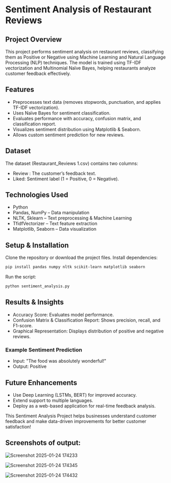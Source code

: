 # Sentiment Analysis of Restaurant Reviews
## Project Overview
This project performs sentiment analysis on restaurant reviews, classifying them as Positive or Negative using Machine Learning and Natural Language Processing (NLP) techniques. The model is trained using TF-IDF vectorization and Multinomial Naïve Bayes, helping restaurants analyze customer feedback effectively.

## Features
* Preprocesses text data (removes stopwords, punctuation, and applies TF-IDF vectorization).
* Uses Naïve Bayes for sentiment classification.
* Evaluates performance with accuracy, confusion matrix, and classification report.
* Visualizes sentiment distribution using Matplotlib & Seaborn.
* Allows custom sentiment prediction for new reviews.

## Dataset
The dataset (Restaurant_Reviews 1.csv) contains two columns:

* Review  : The customer’s feedback text.
* Liked: Sentiment label (1 = Positive, 0 = Negative).
## Technologies Used
* Python
* Pandas, NumPy – Data manipulation
* NLTK, Sklearn – Text preprocessing & Machine Learning
* TfidfVectorizer – Text feature extraction
* Matplotlib, Seaborn – Data visualization
## Setup & Installation
Clone the repository or download the project files.
Install dependencies:
```bash
pip install pandas numpy nltk scikit-learn matplotlib seaborn
```
Run the script:
```bash
python sentiment_analysis.py
```
## Results & Insights
* Accuracy Score: Evaluates model performance.
* Confusion Matrix & Classification Report: Shows precision, recall, and F1-score.
* Graphical Representation: Displays distribution of positive and negative reviews.
### Example Sentiment Prediction
* Input: "The food was absolutely wonderful!"
* Output: Positive

 ## Future Enhancements
* Use Deep Learning (LSTMs, BERT) for improved accuracy.
* Extend support to multiple languages.
* Deploy as a web-based application for real-time feedback analysis.

This Sentiment Analysis Project helps businesses understand customer feedback and make data-driven improvements for better customer satisfaction! 

## Screenshots of output:

![Screenshot 2025-01-24 174233](https://github.com/user-attachments/assets/6aeb0afb-6db2-44a6-973f-40b67146545c)

![Screenshot 2025-01-24 174345](https://github.com/user-attachments/assets/d4c93f3f-aa43-4903-bb98-432eb75eb7c2)

![Screenshot 2025-01-24 174432](https://github.com/user-attachments/assets/a2eaf37c-ef89-4371-924a-63c3739bc3c7)


